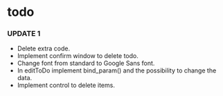 # todo

### UPDATE 1

- Delete extra code.
- Implement confirm window to delete todo.
- Change font from standard to Google Sans font.
- In editToDo implement bind_param() and the possibility to change the data.
- Implement control to delete items.

